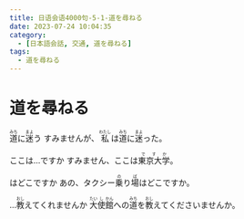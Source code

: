 ```yaml
---
title: 日语会语4000句-5-1-道を尋ねる
date: 2023-07-24 10:04:35
category:
  - [日本語会話, 交通, 道を尋ねる]
tags:
  - 道を尋ねる 
---
```


# 道を尋ねる

<ruby>道<rt>みち</rt>に<rt></rt>迷<rt>まよ</rt>う</ruby>
<ruby>すみませんが、<rt></rt>私<rt>わたし</rt>は<rt></rt>道<rt>みち</rt>に<rt></rt>迷<rt>まよ</rt>った。</ruby>

<!-- more -->

<ruby>ここは…ですか</ruby>
<ruby>すみません、ここは<rt></rt>東京大学<rt>ですか</rt>。</ruby>

<ruby>はどこですか</ruby>
<ruby>あの、タクシー<rt></rt>乗<rt>の</rt>り<rt></rt>場<rt>ば</rt>はどこですか。</ruby>

<ruby>…<rt></rt>教<rt>おし</rt>えてくれませんか</ruby>
<ruby>大<rt>たい</rt>使<rt>し</rt>館<rt>かん</rt>への<rt></rt>道<rt>みち</rt>を<rt></rt>教<rt>おし</rt>えてくださいませんか。</ruby>



